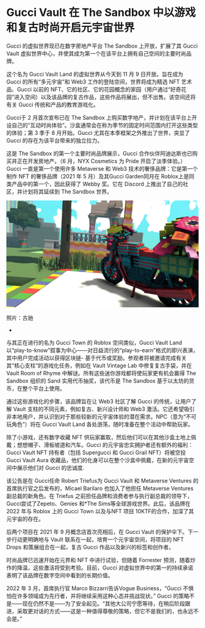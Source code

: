 # Gucci Vault 在 The Sandbox 中以游戏和复古时尚开启元宇宙世界




Gucci 的虚拟世界现已在数字房地产平台 The Sandbox 上开放，扩展了其 Gucci Vault 虚拟世界中心，并使其成为第一个在该平台上拥有自己空间的主要时尚品牌。

这个名为 Gucci Vault Land 的虚拟世界从今天到 11 月 9 日开放。旨在成为 Gucci 的所有“多元宇宙”和 Web3 工作的登陆空间，世界将成为精选 NFT 艺术品、Gucci 以前的 NFT、它的社区、它的花园概念的家园（用户通过“好奇花园”进入空间）以及该品牌的复古作品，这些作品将展出，但不出售。该空间还将有关 Gucci 传统和产品的教育游戏化。

Gucci于 2 月首次宣布已在 The Sandbox 上购买数字地产，并计划在该平台上开设自己的“互动时尚体验”。沙盒通常会在称为季节的固定时间范围内打开这些类型的体验；第 3 季于 8 月开始。Gucci 尤其在本季框架之外推出了世界，突显了 Gucci 的存在为该平台带来的独立拉力。

这是 The Sandbox 的第一个主要时尚品牌展示，Gucci 合作伙伴阿迪达斯也已购买并正在开发房地产。（6 月，NYX Cosmetics 为 Pride 开启了淡季体验。）Gucci 一直是第一个使用许多 Metaverse 和 Web3 技术的奢侈品牌：它是第一个制作 NFT 的奢侈品牌（2021 年 5 月）及其Gucci Garden同月在 Roblox上是同类产品中的第一个，因此获得了 Webby 奖。它在 Discord 上推出了自己的社区，并计划将其延续到 The Sandbox 世界。

![元宇宙](97.png)

照片：古驰

- 

与其正在进行的名为 Gucci Town 的 Roblox 空间类似，Gucci Vault Land 以“play-to-know”叙事为中心——对日益流行的“play-to-earn”格式的即兴表演，其中用户完成活动以获得区块链- 基于代币或奖励。参观者将被邀请完成有关其“核心支柱”的游戏化任务，例如在 Vault Vintage Lab 中修复复古手袋，并在 Vault Room of Rhyme 中解谜。所有这些迷你游戏都将使玩家更有机会赢得 The Sandbox 组织的 Sand 实用代币抽奖，该代币是 The Sandbox 基于以太坊的货币，在整个平台上使用。

通过这些游戏化的步骤，该品牌旨在让 Web3 社区了解 Gucci 的传统，让用户了解 Vault 支柱的不同元素，例如复古、新兴设计师和 Web3 激活。它还希望吸引非本地用户，并认识到对于那些较新的元宇宙体验的潜在需求。NPC（意为“不可玩角色”）将在 Gucci Vault Land 各处游荡，随时准备在整个活动中帮助玩家。

除了小游戏，还有数字收藏 NFT 供玩家赢取，然后他们可以在其他沙盒土地上佩戴；想想帽子、滑板坡道和汽车。Gucci 的元宇宙忠实拥护者还有额外的福利：Gucci Vault NFT 持有者（包括 Supergucci 和 Gucci Grail NFT）将被空投 Gucci Vault Aura 收藏品，他们的化身可以在整个沙盒中佩戴，在新的元宇宙空间中展示他们对 Gucci 的忠诚度.

该公告是在 Gucci任命 Robert Triefus为 Gucci Vault 和 Metaverse Ventures 的首席执行官之后发布的，Micael Barilaro 也加入了他担任 Metaverse Ventures 副总裁的新角色。在 Triefus 之前担任品牌和消费者参与执行副总裁的领导下，Gucci尝试了Zepeto、Genies 和*The Sims等全球游戏世界。此后，该品牌在 2022 年与 Roblox 上的 Gucci Town 以及与NFT 项目 10KTF的合作，加深了其元宇宙的存在。

后两个项目在 2021 年 9 月概念店首次亮相后，在 Gucci Vault 的保护伞下。下一步行动更明确地与 Vault 联系在一起，培育一个元宇宙空间，将项目的 NFT Drops 和策展组合在一起，复古 Gucci 作品以及新兴的标签和创作者。

时尚品牌已迅速开始在元界和 NFT 中进行试验，但随着 Forrester 预测，随着炒作的降温，这些激活将受到考验。目前，Gucci 对虚拟世界中的第一的持续承诺表明了该品牌在数字空间中看到的长期价值。

2022 年 3 月，首席执行官 Marco Bizzarri告诉Vogue Business，“Gucci 不惧怕在许多领域成为先行者，并将继续采用这种心态并挑战现状。” Gucci 的策略不是——现在仍然不是——为了安全起见。“其他大公司宁愿等待，在稍后阶段跟进，采取更对话的方式——这是一种值得尊敬的策略，但它不是我们的，也永远不会是。”
